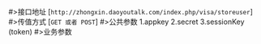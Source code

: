 #>接口地址
[`http://zhongxin.daoyoutalk.com/index.php/visa/storeuser`] 
#>传值方式
[`GET 或者 POST`]
#>公共参数
    1.appkey
    2.secret
    3.sessionKey (token)
#>业务参数

    